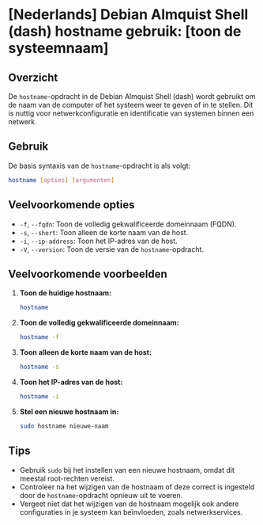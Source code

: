 # [Nederlands] Debian Almquist Shell (dash) hostname gebruik: [toon de systeemnaam]

## Overzicht
De `hostname`-opdracht in de Debian Almquist Shell (dash) wordt gebruikt om de naam van de computer of het systeem weer te geven of in te stellen. Dit is nuttig voor netwerkconfiguratie en identificatie van systemen binnen een netwerk.

## Gebruik
De basis syntaxis van de `hostname`-opdracht is als volgt:

```bash
hostname [opties] [argumenten]
```

## Veelvoorkomende opties
- `-f`, `--fqdn`: Toon de volledig gekwalificeerde domeinnaam (FQDN).
- `-s`, `--short`: Toon alleen de korte naam van de host.
- `-i`, `--ip-address`: Toon het IP-adres van de host.
- `-V`, `--version`: Toon de versie van de `hostname`-opdracht.

## Veelvoorkomende voorbeelden

1. **Toon de huidige hostnaam:**
   ```bash
   hostname
   ```

2. **Toon de volledig gekwalificeerde domeinnaam:**
   ```bash
   hostname -f
   ```

3. **Toon alleen de korte naam van de host:**
   ```bash
   hostname -s
   ```

4. **Toon het IP-adres van de host:**
   ```bash
   hostname -i
   ```

5. **Stel een nieuwe hostnaam in:**
   ```bash
   sudo hostname nieuwe-naam
   ```

## Tips
- Gebruik `sudo` bij het instellen van een nieuwe hostnaam, omdat dit meestal root-rechten vereist.
- Controleer na het wijzigen van de hostnaam of deze correct is ingesteld door de `hostname`-opdracht opnieuw uit te voeren.
- Vergeet niet dat het wijzigen van de hostnaam mogelijk ook andere configuraties in je systeem kan beïnvloeden, zoals netwerkservices.